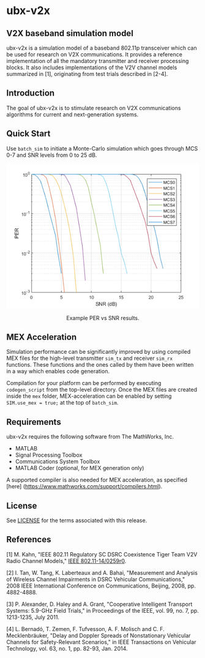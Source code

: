 # ubx-v2x
## V2X baseband simulation model

ubx-v2x is a simulation model of a baseband 802.11p transceiver which can be used for research on V2X communications. It provides a reference implementation of all the mandatory transmitter and receiver processing blocks. It also includes implementations of the V2V channel models summarized in [1], originating from test trials described in [2-4].

## Introduction

The goal of ubx-v2x is to stimulate research on V2X communications algorithms for current and next-generation systems. 

## Quick Start

Use `batch_sim` to initiate a Monte-Carlo simulation which goes through MCS 0-7 and SNR levels from 0 to 25 dB.

<div align="center">
  <img src="figures/PER_300B_AWGN.png" />
  <p>Example PER vs SNR results.</p>
</div>

## MEX Acceleration

Simulation performance can be significantly improved by using compiled MEX files for the high-level transmitter `sim_tx` and receiver `sim_rx` functions. These functions and the ones called by them have been written in a way which enables code generation.

Compilation for your platform can be performed by executing `codegen_script` from the top-level directory. Once the MEX files are created inside the `mex` folder, MEX-acceleration can be enabled by setting `SIM.use_mex = true;` at the top of `batch_sim`.

## Requirements

ubx-v2x requires the following software from The MathWorks, Inc.

- MATLAB
- Signal Processing Toolbox
- Communications System Toolbox
- MATLAB Coder (optional, for MEX generation only)

A supported compiler is also needed for MEX acceleration, as specified [here] (https://www.mathworks.com/support/compilers.html).

## License

See [LICENSE](https://github.com/u-blox/ubx-v2x/blob/master/LICENSE.md) for the terms associated with this release.

## References

[1] M. Kahn, "IEEE 802.11 Regulatory SC DSRC Coexistence Tiger Team V2V Radio Channel Models," [IEEE 802.11-14/0259r0](https://mentor.ieee.org/802.11/dcn/14/11-14-0259-00-0reg-v2v-radio-channel-models.ppt).

[2] I. Tan, W. Tang, K. Laberteaux and A. Bahai, "Measurement and Analysis of Wireless Channel Impairments in DSRC Vehicular Communications," 2008 IEEE International Conference on Communications, Beijing, 2008, pp. 4882-4888.

[3] P. Alexander, D. Haley and A. Grant, "Cooperative Intelligent Transport Systems: 5.9-GHz Field Trials," in Proceedings of the IEEE, vol. 99, no. 7, pp. 1213-1235, July 2011.

[4] L. Bernadó, T. Zemen, F. Tufvesson, A. F. Molisch and C. F. Mecklenbräuker, "Delay and Doppler Spreads of Nonstationary Vehicular Channels for Safety-Relevant Scenarios," in IEEE Transactions on Vehicular Technology, vol. 63, no. 1, pp. 82-93, Jan. 2014.